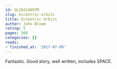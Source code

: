 ```yaml
---
id: OL26414807M
slug: eccentric-orbits
title: Eccentric Orbits
author: John Bloom
rating: 5
pages: 560
categories: []
reads:
- finished_at: '2017-07-09'
---
```

Fantastic. Good story, well written, includes SPACE.
